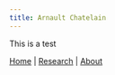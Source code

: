 ```yaml
---
title: Arnault Chatelain
---
```

This is a test

[Home](index.md) | [Research](research.md) | [About](/about/test.md)
